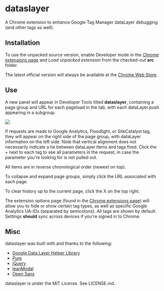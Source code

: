 dataslayer
==========

A Chrome extension to enhance Google Tag Manager dataLayer debugging (and other tags as well).

Installation
------------
To use the unpacked source version, enable Developer mode in the [Chrome extensions page](chrome://extensions/) and *Load unpacked extension* from the checked-out **src** folder.

The latest official version will always be available at the [Chrome Web Store](https://chrome.google.com/webstore/detail/dataslayer/ikbablmmjldhamhcldjjigniffkkjgpo).

Use
---
A new panel will appear in Developer Tools titled **dataslayer**, containing a page group and URL for each pageload in the tab, with each dataLayer.push appearing in a subgroup.

![](http://i.imgur.com/2H2t85K.png)

If requests are made to Google Analytics, Floodlight, or SiteCatalyst tag, they will appear on the right side of the page group, with dataLayer information on the left side. Note that vertical alignment does not necessarily indicate a tie between dataLayer items and tags fired. Click the + next to each tag to see all parameters in the request, in case the parameter you're looking for is not pulled out.

All items are in reverse chronological order (newest on top).

To collapse and expand page groups, simply click the URL associated with each page.

To clear history up to the current page, click the X on the top right.

The extension options page (found in the [Chrome extensions page](chrome://extensions/)) will allow you to hide or show certain tag types, as well as specific Google Analytics UA-IDs (separated by semicolons). All tags are shown by default. Settings **should** sync across devices if you're signed in to Chrome.

Misc
----
dataslayer was built with and thanks to the following:
- [Google Data Layer Helper Library](https://github.com/google/data-layer-helper)
- [Pure](http://purecss.io/)
- [jQuery](http://jquery.com/)
- [leanModal](http://leanmodal.finelysliced.com.au/)
- [Open Sans](http://www.google.com/fonts/specimen/Open+Sans)

dataslayer is under the MIT License. See LICENSE.md.